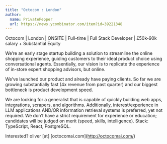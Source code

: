 ```yaml
---
title: "Octocom : London"
author:
  name: PrivatePepper
  url: https://news.ycombinator.com/item?id=39221348
---
```

Octocom | London | ONSITE | Full-time | Full Stack Developer | £50k-90k salary + Substantial Equity

We’re an early stage startup building a solution to streamline the online shopping experience, guiding customers to their ideal product choice using conversational agents. Essentially, our vision is to replicate the experience of in-store expert shopping advisors, but online.

We’ve launched our product and already have paying clients. So far we are growing substantially fast (4x revenue from past quarter) and our biggest bottleneck is product development speed.

We are looking for a generalist that is capable of quickly building web apps, integrations, scrapers, and algorithms. Additionally, interest&#x2F;experience in LLM applications AND&#x2F;OR information retrieval systems is preferred, yet not required. We don’t have a strict requirement for experience or education; candidates will be judged on merit (speed, skills, intelligence). Stack: TypeScript, React, PostgreSQL.

Interested? oliver [at] [octocomai.com](<a href="http:&#x2F;&#x2F;octocomai.com&#x2F;" rel="nofollow">http:&#x2F;&#x2F;octocomai.com&#x2F;</a>)
